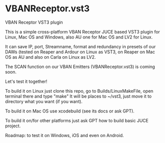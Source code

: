 # VBANReceptor.vst3

VBAN Receptor VST3 plugin

This is a simple cross-platform VBAN Receptor JUCE based VST3 plugin for Linux, Mac OS and Windows, also AU one for Mac OS and LV2 for Linux.

It can save IP, port, Streamname, format and redundancy in presets of our DAWs (tested on Reaper and Ardour on Linux as VST3, on Reaper on Mac OS as AU and also on Carla on Linux as LV2.

The SCAN function on our VBAN Emitters (VBANReceptor.vst3) is coming soon.

Let's test it together!

To build it on Linux just clone this repo, go to Builds/LinuxMakeFile, open terminal there and type "make" It will be places to ~/vst3, just move it to directory what you want (if you want).

To build it on Mac OS use xcodebuild (see its docs or ask GPT).

To build it on/for other platforms just ask GPT how to build basic JUCE project.

Roadmap: to test it on Windows, iOS and even on Android.
